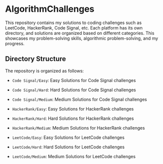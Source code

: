 # AlgorithmChallenges
This repository contains my solutions to coding challenges such as LeetCode, HackerRank, Code Signal, etc. Each platform has its own directory, and solutions are organized based on different categories. This showcases my problem-solving skills, algorithmic problem-solving, and my progress.

## Directory Structure

The repository is organized as follows:
    
- `Code Signal/Easy`: Easy Solutions for Code Signal challenges
- `Code Signal/Hard`: Hard Solutions for Code Signal challenges
- `Code Signal/Medium`: Medium Solutions for Code Signal challenges

- `HackerRank/Easy`: Easy Solutions for HackerRank challenges
- `HackerRank/Hard`: Hard Solutions for HackerRank challenges
- `HackerRank/Medium`: Medium Solutions for HackerRank challenges

- `LeetCode/Easy`: Easy Solutions for LeetCode challenges
- `LeetCode/Hard`: Hard Solutions for LeetCode challenges
- `LeetCode/Medium`: Medium Solutions for LeetCode challenges

